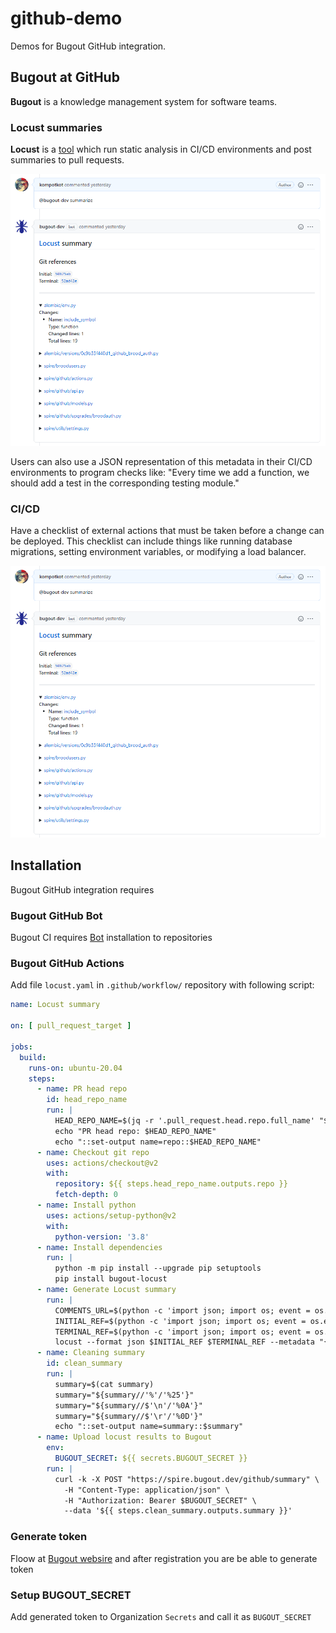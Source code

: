 # github-demo

Demos for Bugout GitHub integration.

## Bugout at GitHub

**Bugout** is a knowledge management system for software teams. 


### Locust summaries

**Locust** is a [tool](https://github.com/bugout-dev/locust) which run static analysis in CI/CD environments and post summaries to pull requests. 

![Screenshot of Locust summary](img/locust-example-1.png)

Users can also use a JSON representation of this metadata in their CI/CD environments to program checks like: "Every time we add a function, we should add a test in the corresponding testing module."

### CI/CD

Have a checklist of external actions that must be taken before a change can be deployed. This checklist can include things like running database migrations, setting environment variables, or modifying a load balancer.

![Screenshot of check require](img/locust-example-1.png)

## Installation

Bugout GitHub integration requires 

### Bugout GitHub Bot

Bugout CI requires [Bot](https://github.com/apps/bugout-dev) installation to repositories 

### Bugout GitHub Actions

Add file `locust.yaml` in `.github/workflow/` repository with following script:

```yaml
name: Locust summary

on: [ pull_request_target ]

jobs:
  build:
    runs-on: ubuntu-20.04
    steps:
      - name: PR head repo
        id: head_repo_name
        run: |
          HEAD_REPO_NAME=$(jq -r '.pull_request.head.repo.full_name' "$GITHUB_EVENT_PATH")
          echo "PR head repo: $HEAD_REPO_NAME"
          echo "::set-output name=repo::$HEAD_REPO_NAME"
      - name: Checkout git repo
        uses: actions/checkout@v2
        with:
          repository: ${{ steps.head_repo_name.outputs.repo }}
          fetch-depth: 0
      - name: Install python
        uses: actions/setup-python@v2
        with:
          python-version: '3.8'
      - name: Install dependencies
        run: |
          python -m pip install --upgrade pip setuptools
          pip install bugout-locust
      - name: Generate Locust summary
        run: |
          COMMENTS_URL=$(python -c 'import json; import os; event = os.environ.get("GITHUB_EVENT_PATH"); raw = open(event); inp_json = json.load(raw); print(inp_json.get("pull_request").get("_links").get("comments").get("href")); raw.close();')
          INITIAL_REF=$(python -c 'import json; import os; event = os.environ.get("GITHUB_EVENT_PATH"); raw = open(event); inp_json = json.load(raw); print(inp_json.get("pull_request").get("base").get("sha")); raw.close();')
          TERMINAL_REF=$(python -c 'import json; import os; event = os.environ.get("GITHUB_EVENT_PATH"); raw = open(event); inp_json = json.load(raw); print(inp_json.get("pull_request").get("head").get("sha")); raw.close();')
          locust --format json $INITIAL_REF $TERMINAL_REF --metadata "{\"comments_url\": \"${COMMENTS_URL}\", \"terminal_hash\": \"$TERMINAL_REF\"}" | tee summary
      - name: Cleaning summary
        id: clean_summary
        run: |
          summary=$(cat summary)
          summary="${summary//'%'/'%25'}"
          summary="${summary//$'\n'/'%0A'}"
          summary="${summary//$'\r'/'%0D'}"
          echo "::set-output name=summary::$summary"
      - name: Upload locust results to Bugout
        env:
          BUGOUT_SECRET: ${{ secrets.BUGOUT_SECRET }}
        run: |
          curl -k -X POST "https://spire.bugout.dev/github/summary" \
            -H "Content-Type: application/json" \
            -H "Authorization: Bearer $BUGOUT_SECRET" \
            --data '${{ steps.clean_summary.outputs.summary }}'
```

### Generate token

Floow at [Bugout websire](https://alpha.bugout.dev/) and after registration you are be able to generate token

### Setup BUGOUT_SECRET

Add generated token to Organization `Secrets` and call it as `BUGOUT_SECRET`
